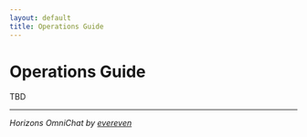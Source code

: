 ```yaml
---
layout: default
title: Operations Guide
---
```


# Operations Guide

TBD

---
*Horizons OmniChat by [evereven](https://evereven.tech)*
